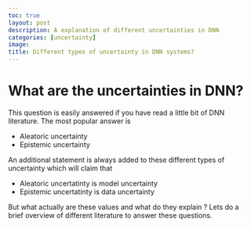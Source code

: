 ```yaml
---
toc: true
layout: post
description: A explanation of different uncertainties in DNN
categories: [uncertainty]
image: 
title: Different types of uncertainty in DNN systems?
---
```


# What are the uncertainties in DNN?

This question is easily answered if you have read a little bit of DNN literature. The most popular answer is 
- Aleatoric uncertainty
- Epistemic uncertainty

An additional statement is always added to these different types of uncertainty which will claim that 
- Aleatoric uncertatinty is model uncertainty
- Epistemic uncertatinty is data uncertainty

But what actually are these values and what do they explain ? Lets do a brief overview of different literature to answer these questions.

